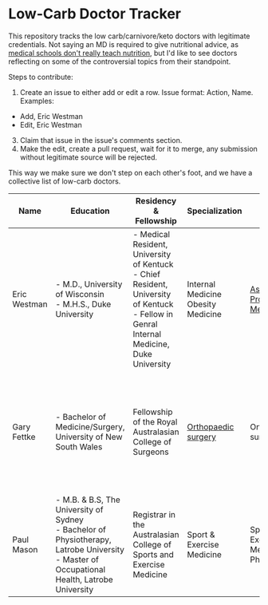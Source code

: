 # Low-Carb Doctor Tracker
This repository tracks the low carb/carnivore/keto doctors with legitimate credentials. Not saying an MD is required to give nutritional advice, as [medical schools don't really teach nutrition](https://time.com/6282404/nutrition-education-doctors/), but I'd like to see doctors reflecting on some of the controversial topics from their standpoint.

Steps to contribute:
1. Create an issue to either add or edit a row. Issue format: Action, Name. Examples:
  - Add, Eric Westman
  - Edit, Eric Westman
3. Claim that issue in the issue's comments section.
4. Make the edit, create a pull request, wait for it to merge, any submission without legitimate source will be rejected.

This way we make sure we don't step on each other's foot, and we have a collective list of low-carb doctors.

| Name | Education | Residency & Fellowship | Specialization | Titles | Practice | Country | Links | Notes |
| ------------- | ------------- | ------------- | ------------- | ------------- | ------------- | ------------- | ------------- | ------------- |
| Eric Westman | - M.D., University of Wisconsin<br>- M.H.S., Duke University<br> | - Medical Resident, University of Kentuck<br>- Chief Resident, University of Kentuck<br>- Fellow in Genral Internal Medicine, Duke University | Internal Medicine<br>Obesity Medicine | [Associate Professor of Medicine](https://medicine.duke.edu/profile/eric-charles-westman) | [Duke University](https://medicine.duke.edu/profile/eric-charles-westman) | US | https://medicine.duke.edu/profile/eric-charles-westman |
| Gary Fettke | - Bachelor of Medicine/Surgery, University of New South Wales | Fellowship of the Royal Australasian College of Surgeons | [Orthopaedic surgery](https://www.ahpra.gov.au/Registration/Registers-of-Practitioners.aspx) | Orthopaedic surgeon | His own clinic at [19 Lyttleton St, East Launceston TAS 7250, Australia](https://maps.app.goo.gl/WWpgETbbQFa13Q6v5) | Australia | [Australian Health Practitioner Regulation Agency (AHPRA)](https://www.ahpra.gov.au/Registration/Registers-of-Practitioners.aspx) | Gary was banned by AHPRA in 2016, [but the ban was lifted in 2018](https://www.rnz.co.nz/national/programmes/saturday/audio/2018802393/dr-gary-fettke-fighting-the-demonisation-of-red-meat) |
| Paul Mason | - M.B. & B.S, The University of Sydney<br>- Bachelor of Physiotherapy, Latrobe University<br>- Master of Occupational Health, Latrobe University | Registrar in the Australasian College of Sports and Exercise Medicine | Sport & Exercise Medicine | Sport & Exercise Medicine Physician | [Orthosports Physiotherapy & Sports Injuries](https://maps.app.goo.gl/iRddbKuZktdRHibz8) | Australia | https://orthosports.com.au/doctors/sport-exercise-medicine/paul-mason/ <br>https://www.acsep.org.au/find-a-physician?name=paul+mason&location= |
